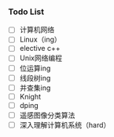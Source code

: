 ### Todo List

- [ ] 计算机网络
- [ ] Linux（ing）
- [ ] elective c++
- [ ] Unix网络编程
- [ ] 位运算ing
- [ ] 线段树ing
- [ ] 并查集ing
- [ ] Knight
- [ ] dping
- [ ] 遥感图像分类算法
- [ ] 深入理解计算机系统（hard）